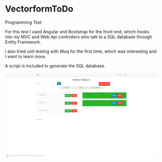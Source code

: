 # VectorformToDo
Programming Test

For this test I used Angular and Bootstrap for the front end, which hooks into my MVC and Web Api controllers who talk to a SQL database through Entity Framework.

I also tried unit testing with Moq for the first time, which was interesting and I want to learn more.

A script is included to generate the SQL database.

 ![HomePage](https://github.com/ErikFeeley/VectorformToDo/blob/master/HomePage.png)